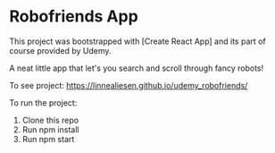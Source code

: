 # Robofriends App

This project was bootstrapped with [Create React App] and its part of course provided by Udemy. 

A neat little app that let's you search and scroll through fancy robots!

To see project:
https://linnealiesen.github.io/udemy_robofriends/

To run the project:
1. Clone this repo
2. Run npm install
3. Run npm start